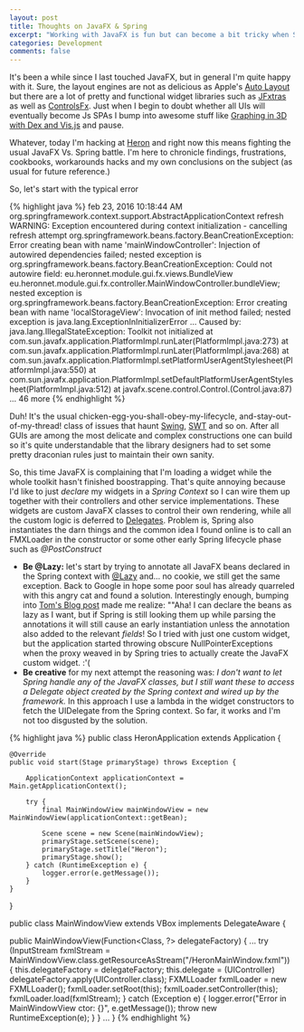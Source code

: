 ```yaml
---
layout: post
title: Thoughts on JavaFX & Spring
excerpt: "Working with JavaFX is fun but can become a bit tricky when Spring is involved"
categories: Development
comments: false
---
```


It's been a while since I last touched JavaFX, but in general I'm quite happy with it. Sure, the layout engines are not as delicious as Apple's [Auto Layout](https://developer.apple.com/library/ios/documentation/UserExperience/Conceptual/AutolayoutPG/index.html) but there are a lot of pretty and functional widget libraries such as [JFxtras](http://jfxtras.org/) as well as [ControlsFx](http://fxexperience.com/controlsfx/). Just when I begin to doubt whether all UIs will eventually become Js SPAs I bump into awesome stuff like [Graphing in 3D with Dex and Vis.js](https://dexvis.wordpress.com/2016/02/21/graphing-in-3d-with-dex-and-vis-js/) and pause.

Whatever, today I'm hacking at [Heron](https://github.com/ecausarano/heron) and right now this means fighting the usual JavaFX Vs. Spring battle. I'm here to chronicle findings, frustrations, cookbooks, workarounds hacks and my own conclusions on the subject (as usual for future reference.)

So, let's start with the typical error

{% highlight java %}
feb 23, 2016 10:18:44 AM org.springframework.context.support.AbstractApplicationContext refresh
WARNING: Exception encountered during context initialization - cancelling refresh attempt
org.springframework.beans.factory.BeanCreationException: Error creating bean with name 'mainWindowController': Injection of autowired dependencies failed; nested exception is org.springframework.beans.factory.BeanCreationException: Could not autowire field: eu.heronnet.module.gui.fx.views.BundleView eu.heronnet.module.gui.fx.controller.MainWindowController.bundleView; nested exception is org.springframework.beans.factory.BeanCreationException: Error creating bean with name 'localStorageView': Invocation of init method failed; nested exception is java.lang.ExceptionInInitializerError
...
Caused by: java.lang.IllegalStateException: Toolkit not initialized
	at com.sun.javafx.application.PlatformImpl.runLater(PlatformImpl.java:273)
	at com.sun.javafx.application.PlatformImpl.runLater(PlatformImpl.java:268)
	at com.sun.javafx.application.PlatformImpl.setPlatformUserAgentStylesheet(PlatformImpl.java:550)
	at com.sun.javafx.application.PlatformImpl.setDefaultPlatformUserAgentStylesheet(PlatformImpl.java:512)
	at javafx.scene.control.Control.<clinit>(Control.java:87)
	... 46 more
{% endhighlight %}

Duh! It's the usual chicken-egg-you-shall-obey-my-lifecycle, and-stay-out-of-my-thread! class of issues that haunt [Swing](https://docs.oracle.com/javase/tutorial/uiswing/concurrency/index.html), [SWT](http://help.eclipse.org/mars/index.jsp?topic=%2Forg.eclipse.platform.doc.isv%2Fguide%2Fswt_threading.htm) and so on. After all GUIs are among the most delicate and complex constructions one can build so it's quite understandable that the library designers had to set some pretty draconian rules just to maintain their own sanity.

So, this time JavaFX is complaining that I'm loading a widget while the whole toolkit hasn't finished boostrapping. That's quite annoying because I'd like to just _declare_ my widgets in a _Spring Context_ so I can wire them up together with their controllers and other service implementations. These widgets are custom JavaFX classes to control their own rendering, while all the custom logic is deferred to [Delegates](https://developer.apple.com/library/mac/documentation/General/Conceptual/CocoaEncyclopedia/DelegatesandDataSources/DelegatesandDataSources.html#//apple_ref/doc/uid/TP40010810-CH11). Problem is, Spring also instantiates the darn things and the common idea I found online is to call an FMXLoader in the constructor or some other early Spring lifecycle phase such as _@PostConstruct_

* **Be @Lazy:** let's start by trying to annotate all JavaFX beans declared in the Spring context with [@Lazy](https://docs.spring.io/spring/docs/current/javadoc-api/org/springframework/context/annotation/Lazy.html) and... no cookie, we still get the same exception. Back to Google in hope some poor soul has already quarreled with this angry cat and found a solution. Interestingly enough, bumping into [Tom's Blog post](http://zezutom.blogspot.nl/2014/01/spring-series-part-4-lazy-on-injection.html) made me realize: ""Aha! I can declare the beans as lazy as I want, but if Spring is still looking them up while parsing the annotations it will still cause an early instantiation unless the annotation also added to the relevant _fields_! So I tried with just one custom widget, but the application started throwing obscure NullPointerExceptions when the proxy weaved in by Spring tries to actually create the JavaFX custom widget. :'(
* **Be creative** for my next attempt the reasoning was: _I don't want to let Spring handle any of the JavaFX classes, but I still want these to access a Delegate object created by the Spring context and wired up by the framework._ In this approach I use a lambda in the widget constructors to fetch the UIDelegate from the Spring context. So far, it works and I'm not too disgusted by the solution.

{% highlight java %}
public class HeronApplication extends Application {

    @Override
    public void start(Stage primaryStage) throws Exception {

        ApplicationContext applicationContext = Main.getApplicationContext();

        try {
            final MainWindowView mainWindowView = new MainWindowView(applicationContext::getBean);

            Scene scene = new Scene(mainWindowView);
            primaryStage.setScene(scene);
            primaryStage.setTitle("Heron");
            primaryStage.show();
        } catch (RuntimeException e) {
            logger.error(e.getMessage());
        }
    }

}

public class MainWindowView extends VBox implements DelegateAware<UIController> {

public MainWindowView(Function<Class, ?> delegateFactory) {
...
        try (InputStream fxmlStream = MainWindowView.class.getResourceAsStream("/HeronMainWindow.fxml")) {
            this.delegateFactory = delegateFactory;
            this.delegate = (UIController) delegateFactory.apply(UIController.class);
            FXMLLoader fxmlLoader = new FXMLLoader();
            fxmlLoader.setRoot(this);
            fxmlLoader.setController(this);
            fxmlLoader.load(fxmlStream);
        } catch (Exception e) {
            logger.error("Error in MainWindowView ctor: {}", e.getMessage());
            throw new RuntimeException(e);
        }
    }
...
}
{% endhighlight %}
